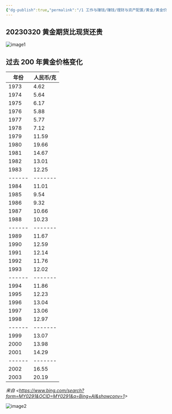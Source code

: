 ```yaml
---
{"dg-publish":true,"permalink":"/1 工作与赚钱/赚钱/理财与资产配置/黄金/黄金价格变化/","title":"黄金价格变化"}
---
```



## 20230320 黄金期货比现货还贵
![image1](/img/user/resources/attachments/image1-35.png)
## 
## 过去 200 年黄金价格变化

| 年份 | 人民币/克 |
|------|-----------|
| 1973 | 4.62      |
| 1974 | 5.64      |
| 1975 | 6.17      |
| 1976 | 5.88      |
| 1977 | 5.77      |
| 1978 | 7.12      |
| 1979 | 11.59     |
| 1980 | 19.66     |
| 1981 | 14.67     |
| 1982 | 13.01     |
| 1983 | 12.25 |
|------|-------|
| 1984 | 11.01 |
| 1985 | 9.54  |
| 1986 | 9.32  |
| 1987 | 10.66 |
| 1988 | 10.23 |
|------|-------|
| 1989 | 11.67 |
| 1990 | 12.59 |
| 1991 | 12.14 |
| 1992 | 11.76 |
| 1993 | 12.02 |
|------|-------|
| 1994 | 11.86 |
| 1995 | 12.23 |
| 1996 | 13.04 |
| 1997 | 13.06 |
| 1998 | 12.97 |
|------|-------|
| 1999 | 13.07 |
| 2000 | 13.98 |
| 2001 | 14.29 |
|------|-------|
| 2002 | 16.55 |
| 2003 | 20.19 |

*来自 \<<https://www.bing.com/search?form=MY0291&OCID=MY0291&q=Bing+AI&showconv=1>\>*

![image2](/img/user/resources/attachments/image2-16.png)
